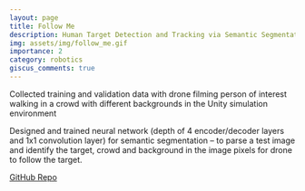 ```yaml
---
layout: page
title: Follow Me
description: Human Target Detection and Tracking via Semantic Segmentation
img: assets/img/follow_me.gif
importance: 2
category: robotics
giscus_comments: true
---
```


Collected training and validation data with drone filming person of interest walking in a crowd with different backgrounds in the Unity simulation environment

Designed and trained neural network (depth of 4 encoder/decoder layers and 1x1 convolution layer) for semantic segmentation – to parse a test image and identify the target, crowd and background in the image pixels for drone to follow the target.

<a href="https://github.com/caseycui/FollowMe">GitHub Repo</a>

